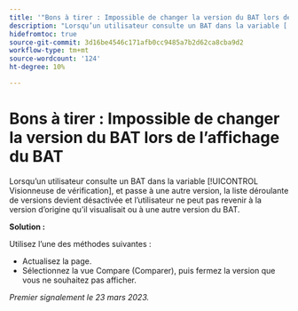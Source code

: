 ```yaml
---
title: '"Bons à tirer : Impossible de changer la version du BAT lors de l’affichage du BAT'
description: "Lorsqu’un utilisateur consulte un BAT dans la variable [!UICONTROL Visionneuse de vérification], et passe à une autre version, la liste déroulante de versions devient désactivée et l’utilisateur ne peut pas revenir à la version d’origine qu’il visualisait ou à une autre version du BAT."
hidefromtoc: true
source-git-commit: 3d16be4546c171afb0cc9485a7b2d62ca8cba9d2
workflow-type: tm+mt
source-wordcount: '124'
ht-degree: 10%

---
```



# Bons à tirer : Impossible de changer la version du BAT lors de l’affichage du BAT

Lorsqu’un utilisateur consulte un BAT dans la variable [!UICONTROL Visionneuse de vérification], et passe à une autre version, la liste déroulante de versions devient désactivée et l’utilisateur ne peut pas revenir à la version d’origine qu’il visualisait ou à une autre version du BAT.

**Solution :**

Utilisez l’une des méthodes suivantes :

* Actualisez la page.
* Sélectionnez la vue Compare (Comparer), puis fermez la version que vous ne souhaitez pas afficher.

_Premier signalement le 23 mars 2023._

